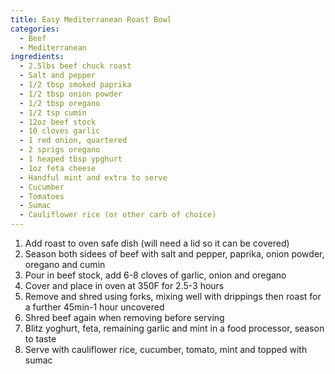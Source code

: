 ```yaml
---
title: Easy Mediterranean Roast Bowl
categories:
  - Beef
  - Mediterranean
ingredients:
  - 2.5lbs beef chuck roast
  - Salt and pepper
  - 1/2 tbsp smoked paprika
  - 1/2 tbsp onion powder
  - 1/2 tbsp oregano
  - 1/2 tsp cumin
  - 12oz beef stock
  - 10 cloves garlic
  - 1 red onion, quartered
  - 2 sprigs oregano
  - 1 heaped tbsp ypghurt
  - 1oz feta cheese
  - Handful mint and extra to serve
  - Cucumber
  - Tomatoes
  - Sumac
  - Cauliflower rice (or other carb of choice)
---
```

1. Add roast to oven safe dish (will need a lid so it can be covered)
2. Season both sidees of beef with salt and pepper, paprika, onion powder, oregano and cumin
3. Pour in beef stock, add 6-8 cloves of garlic, onion and oregano
4. Cover and place in oven at 350F for 2.5-3 hours
5. Remove and shred using forks, mixing well with drippings then roast for a further 45min-1 hour uncovered
6. Shred beef again when removing before serving
7. Blitz yoghurt, feta, remaining garlic and mint in a food processor, season to taste
8. Serve with cauliflower rice, cucumber, tomato, mint and topped with sumac